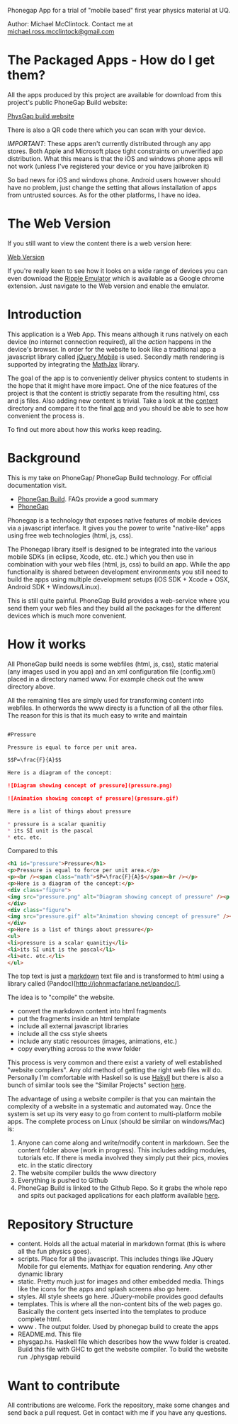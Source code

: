 Phonegap App for a trial of "mobile based" first year physics material
at UQ.

Author: Michael McClintock. Contact me at michael.ross.mcclintock@gmail.com

# The Packaged Apps - How do I get them?

All the apps produced by this project are available for download from 
this project's public PhoneGap Build website:

[PhysGap build website](https://build.phonegap.com/apps/195010/share)

There is also a QR code there which you can scan with your device.

*IMPORTANT*: These apps aren't currently distributed through any app
stores. Both Apple and Microsoft place tight constraints on unverified
app distribution. What this means is that the iOS and windows phone
apps will not work (unless I've registered your device or you have
jailbroken it)

So bad news for iOS and windows phone. Android users however should
have no problem, just change the setting that allows installation of
apps from untrusted sources. As for the other platforms, I have no
idea.


# The Web Version

If you still want to view the content there is a web version here:

[Web Version](http://mmcclintock.github.com/physgap/#Classes)

If you're really keen to see how it looks on a wide range of devices
you can even download the 
[Ripple Emulator](https://chrome.google.com/extensions/detail/geelfhphabnepohgpdnoc)
which is available as a Google chrome extension. Just navigate to the
Web version and enable the emulator.

# Introduction

This application is a Web App. This means although it runs natively on
each device (no internet connection required), all the *action*
happens in the device's browser. In order for the website to look like
a traditional app a javascript library called
[jQuery Mobile](http://jquerymobile.com/) is used.
Secondly math rendering is supported by integrating the
[MathJax](http://www.mathjax.org/) library.

The goal of the app is to conveniently deliver physics content to
students in the hope that it might have more impact. One of the nice
features of the project is that the content is strictly separate from
the resulting html, css and js files. Also adding new content is trivial.
Take a look at the
[content](https://github.com/mmcclintock/physgap/tree/master/content)
directory and compare it to the final 
[app](http://mmcclintock.github.com/physgap/#Classes) and you should
be able to see how convenient the process is.

To find out more about how this works keep reading.

# Background

This is my take on PhoneGap/ PhoneGap Build technology. For official
documentation visit.

* [PhoneGap Build](https://build.phonegap.com/docs). FAQs provide a good summary
* [PhoneGap](http://phonegap.com/about)

Phonegap is a technology that exposes native features of mobile
devices via a javascript interface. It gives you the power to write
"native-like" apps using free web technologies (html, js, css).

The Phonegap library itself is designed to be integrated into the
various mobile SDKs (in eclipse, Xcode, etc. etc.) which you then use
in combination with your web files (html, js, css) to build an app.
While the app functionality is shared between development environments
you still need to build the apps using multiple development setups
(iOS SDK + Xcode + OSX, Android SDK + Windows/Linux). 

This is still quite painful. PhoneGap Build provides a web-service
where you send them your web files and they build all the packages for
the different devices which is much more convenient.

# How it works

All PhoneGap build needs is some webfiles (html, js, css), static
material (any images used in you app) and an xml configuration file
(config.xml) placed in a directory named www. For example check out
the www directory above.

All the remaining files are simply used for transforming content into
webfiles. In otherwords the www directy is a function of all the other
files. The reason for this is that its much easy to write and maintain

```markdown

#Pressure

Pressure is equal to force per unit area.

$$P=\frac{F}{A}$$

Here is a diagram of the concept:

![Diagram showing concept of pressure](pressure.png)

![Animation showing concept of pressure](pressure.gif)

Here is a list of things about pressure

* pressure is a scalar quanitiy
* its SI unit is the pascal
* etc. etc.
```
Compared to this

```html
<h1 id="pressure">Pressure</h1>
<p>Pressure is equal to force per unit area.</p>
<p><br /><span class="math">$P=\frac{F}{A}$</span><br /></p>
<p>Here is a diagram of the concept:</p>
<div class="figure">
<img src="pressure.png" alt="Diagram showing concept of pressure" /><p class="caption">Diagram showing concept of pressure</p>
</div>
<div class="figure">
<img src="pressure.gif" alt="Animation showing concept of pressure" /><p class="caption">Animation showing concept of pressure</p>
</div>
<p>Here is a list of things about pressure</p>
<ul>
<li>pressure is a scalar quanitiy</li>
<li>its SI unit is the pascal</li>
<li>etc. etc.</li>
</ul>
```

The top text is just a
[markdown](http://daringfireball.net/projects/markdown/basics) text
file and is transformed to html using a library called
(Pandoc)[http://johnmacfarlane.net/pandoc/].

The idea is to "compile" the website. 

* convert the markdown content into html fragments
* put the fragments inside an html template
* include all external javascript libraries
* include all the css style sheets
* include any static resources (images, animations, etc.)
* copy everything across to the www folder

This process is very common and there exist a variety of well
established "website compilers". Any old method of getting the right
web files will do. Personally I'm comfortable with Haskell so is use
[Hakyll](http://jaspervdj.be/hakyll) but there is also a bunch of
similar tools see the "Similar Projects" section
[here](http://nanoc.stoneship.org/). 

The advantage of using a website compiler is that you can maintain the
complexity of a website in a systematic and automated way. Once the
system is set up its very easy to go from content to multi-platform
mobile apps. The complete process on Linux (should be similar on
windows/Mac) is:

1. Anyone can come along and write/modify content in markdown. See the
   content folder above (work in progress). This includes adding
   modules, tutorials etc. If there is media involved they simply put
   their pics, movies etc. in the static directory
2. The website compiler builds the www directory
3. Everything is pushed to Github
4. PhoneGap Build is linked to the Github Repo. So it grabs the whole
   repo and spits out packaged applications for each platform
   available [here](https://build.phonegap.com/apps/195010/share).

# Repository Structure

* content. Holds all the actual material in markdown format (this is
  where all the fun physics goes).
* scripts. Place for all the javascript. This includes things like
  JQuery Mobile for gui elements. Mathjax for equation rendering. Any
  other dynamic library
* static. Pretty much just for images and other embedded media. 
  Things like the icons for the apps and splash screens also go here.
* styles. All style sheets go here. JQuery-mobile provides good defaults
* templates. This is where all the non-content bits of the web pages
  go. Basically the content gets inserted into the templates to
  produce complete html.
* www . The output folder. Used by phonegap build to create the apps
* README.md. This file
* physgap.hs. Haskell file which describes how the www folder is 
  created. Build this file with GHC to get the website compiler.
  To build the website run ./physgap rebuild
  
# Want to contribute

All contributions are welcome. Fork the repository, make some changes
and send back a pull request. Get in contact with me if you have any
questions.
